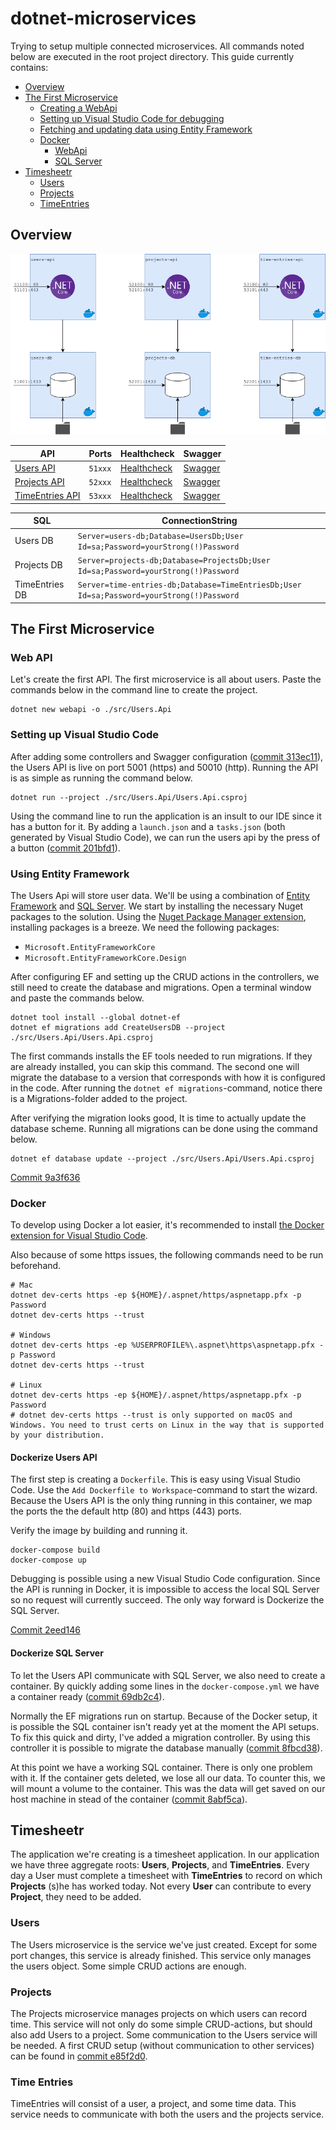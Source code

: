 # dotnet-microservices
Trying to setup multiple connected microservices. All commands noted below are executed in the root project directory. This guide currently contains:
- [Overview](#overview)
- [The First Microservice](#the-first-microservice)
    - [Creating a WebApi](#web-api)
    - [Setting up Visual Studio Code for debugging](#setting-up-visual-studio-code)
    - [Fetching and updating data using Entity Framework](#using-entity-framework)
    - [Docker](#docker)
        - [WebApi](#Dockerize-users-api)
        - [SQL Server](#dockerize-sql-server)
- [Timesheetr](#timesheetr)
    - [Users](#users)
    - [Projects](#projects)
    - [TimeEntries](#timeentries)

## Overview

![Services overview](./assets/readme/services.png "Services overview")

| API | Ports | Healthcheck | Swagger |
| --- | ----- | ---------- | ------- |
| [Users API](#users-api) | `51xxx` | [Healthcheck](https://localhost:51101) | [Swagger](https://localhost:51101/swagger/index.html) |
| [Projects API](#projects-api) | `52xxx` | [Healthcheck](https://localhost:52101) | [Swagger](https://localhost:52101/swagger/index.html) |
| [TimeEntries API](#projects-api) | `53xxx` | [Healthcheck](https://localhost:53101) | [Swagger](https://localhost:53101/swagger/index.html) |

| SQL | ConnectionString |
| --- | ---------------- |
| Users DB | `Server=users-db;Database=UsersDb;User Id=sa;Password=yourStrong(!)Password` |
| Projects DB | `Server=projects-db;Database=ProjectsDb;User Id=sa;Password=yourStrong(!)Password` |
| TimeEntries DB | `Server=time-entries-db;Database=TimeEntriesDb;User Id=sa;Password=yourStrong(!)Password` |

## The First Microservice

### Web API
Let's create the first API. The first microservice is all about users. Paste the commands below in the command line to create the project.

```shell
dotnet new webapi -o ./src/Users.Api
```

### Setting up Visual Studio Code
After adding some controllers and Swagger configuration ([commit 313ec11](https://github.com/Thijs5/dotnet-microservices/commit/313ec11b3bf834e50ee32134ea2eca0b53421136)), the Users API is live on port 5001 (https) and 50010 (http). Running the API is as simple as running the command below.
```shell
dotnet run --project ./src/Users.Api/Users.Api.csproj
```
Using the command line to run the application is an insult to our IDE since it has a button for it. By adding a `launch.json` and a `tasks.json` (both generated by Visual Studio Code), we can run the users api by the press of a button ([commit 201bfd1](https://github.com/Thijs5/dotnet-microservices/commit/201bfd18bfd7a145e4fbd1abdb2a6443c19b909c)).

### Using Entity Framework
The Users Api will store user data. We'll be using a combination of [Entity Framework](https://docs.microsoft.com/en-us/aspnet/entity-framework) and [SQL Server](https://www.microsoft.com/nl-nl/sql-server/sql-server-2019). We start by installing the necessary Nuget packages to the solution. Using the [Nuget Package Manager extension](https://marketplace.visualstudio.com/items?itemName=jmrog.vscode-nuget-package-manager), installing packages is a breeze. We need the following packages:
- `Microsoft.EntityFrameworkCore`
- `Microsoft.EntityFrameworkCore.Design`

After configuring EF and setting up the CRUD actions in the controllers, we still need to create the database and migrations. Open a terminal window and paste the commands below.
```shell
dotnet tool install --global dotnet-ef
dotnet ef migrations add CreateUsersDB --project ./src/Users.Api/Users.Api.csproj
```
The first commands installs the EF tools needed to run migrations. If they are already installed, you can skip this command. The second one will migrate the database to a version that corresponds with how it is configured in the code. After running the `dotnet ef migrations`-command, notice there is a Migrations-folder added to the project.

After verifying the migration looks good, It is time to actually update the database scheme. Running all migrations can be done using the command below.
```shell
dotnet ef database update --project ./src/Users.Api/Users.Api.csproj
```
[Commit 9a3f636](https://github.com/Thijs5/dotnet-microservices/commit/9a3f6366609dd65ce4ec0a6b798fc9ae2dda8daa)

### Docker
To develop using Docker a lot easier, it's recommended to install [the Docker extension for Visual Studio Code](https://marketplace.visualstudio.com/items?itemName=ms-azuretools.vscode-docker).

Also because of some https issues, the following commands need to be run beforehand.
```shell
# Mac
dotnet dev-certs https -ep ${HOME}/.aspnet/https/aspnetapp.pfx -p Password
dotnet dev-certs https --trust

# Windows
dotnet dev-certs https -ep %USERPROFILE%\.aspnet\https\aspnetapp.pfx -p Password
dotnet dev-certs https --trust

# Linux
dotnet dev-certs https -ep ${HOME}/.aspnet/https/aspnetapp.pfx -p Password
# dotnet dev-certs https --trust is only supported on macOS and Windows. You need to trust certs on Linux in the way that is supported by your distribution.
```

#### Dockerize Users API
The first step is creating a `Dockerfile`. This is easy using Visual Studio Code. Use the `Add Dockerfile to Workspace`-command to start the wizard. Because the Users API is the only thing running in this container, we map the ports the the default http (80) and https (443) ports.

Verify the image by building and running it.
```shell
docker-compose build
docker-compose up
```
Debugging is possible using a new Visual Studio Code configuration. Since the API is running in Docker, it is impossible to access the local SQL Server so no request will currently succeed. The only way forward is Dockerize the SQL Server.

[Commit 2eed146](https://github.com/Thijs5/dotnet-microservices/commit/2eed1461086a4ba56625769647a155a1ab2cacbc)

#### Dockerize SQL Server
To let the Users API communicate with SQL Server, we also need to create a container. By quickly adding some lines in the `docker-compose.yml` we have a container ready ([commit 69db2c4](https://github.com/Thijs5/dotnet-microservices/commit/69db2c4d1c1e02c09edf1350700544edcc9d577a)).

Normally the EF migrations run on startup. Because of the Docker setup, it is possible the SQL container isn't ready yet at the moment the API setups. To fix this quick and dirty, I've added a migration controller. By using this controller it is possible to migrate the database manually ([commit 8fbcd38](https://github.com/Thijs5/dotnet-microservices/commit/8fbcd38191ba0f2db74e50371739081d05c1c3a2)).

At this point we have a working SQL container. There is only one problem with it. If the container gets deleted, we lose all our data. To counter this, we will mount a volume to the container. This was the data will get saved on our host machine in stead of the container ([commit 8abf5ca](https://github.com/Thijs5/dotnet-microservices/commit/8abf5ca9d11551e429715fafda5e2667d10756b2)).

## Timesheetr
The application we're creating is a timesheet application. In our application we have three aggregate roots: **Users**, **Projects**, and **TimeEntries**. Every day a User must complete a timesheet with **TimeEntries** to record on which **Projects** (s)he has worked today.  Not every **User** can contribute to every **Project**, they need to be added.

### Users
The Users microservice is the service we've just created. Except for some port changes, this service is already finished. This service only manages the users object. Some simple CRUD actions are enough.

### Projects
The Projects microservice manages projects on which users can record time. This service will not only do some simple CRUD-actions, but should also add Users to a project. Some communication to the Users service will be needed. A first CRUD setup (without communication to other services) can be found in [commit e85f2d0](https://github.com/Thijs5/dotnet-microservices/commit/e85f2d0be67185419c0cee930a7cc2d50f76897c).

### Time Entries
TimeEntries will consist of a user, a project, and some time data. This service needs to communicate with both the users and the projects service.